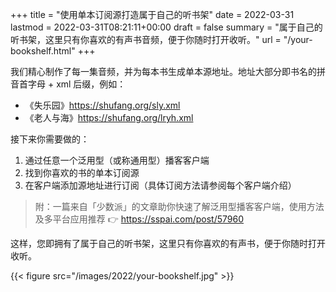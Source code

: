 +++
title = "使用单本订阅源打造属于自己的听书架"
date = 2022-03-31
lastmod = 2022-03-31T08:21:11+00:00
draft = false
summary = "属于自己的听书架，这里只有你喜欢的有声书音频，便于你随时打开收听。"
url = "/your-bookshelf.html"
+++

我们精心制作了每一集音频，并为每本书生成单本源地址。地址大部分即书名的拼音首字母 + xml 后缀，例如：

- 《失乐园》https://shufang.org/sly.xml
- 《老人与海》https://shufang.org/lryh.xml

接下来你需要做的：

1. 通过任意一个泛用型（或称通用型）播客客户端
2. 找到你喜欢的书的单本订阅源
3. 在客户端添加源地址进行订阅（具体订阅方法请参阅每个客户端介绍）

> 附：一篇来自「少数派」的文章助你快速了解泛用型播客客户端，使用方法及多平台应用推荐 👉 https://sspai.com/post/57960

这样，您即拥有了属于自己的听书架，这里只有你喜欢的有声书，便于你随时打开收听。

{{< figure src="/images/2022/your-bookshelf.jpg" >}}